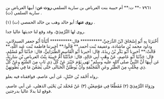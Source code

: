 ٧٩٦١ -** ت:** أم حبيبة بنت العرباض بن سارية السلمي.**روت عن:** أبيها العرباض بن سارية السلمي (ت) .

**روى عنها:** أبو خالد وهب بن خالد الحمصي (ت) (١) .

روى لها التِّرْمِذِيّ، وقد وقع لنا حديثها عاليا جدا.

أَخْبَرَنَا بِهِ أَبُو إِسْحَاقَ ابْنُ الدَّرَجِيِّ،********** قال:********** أَنْبَأَنَا أَبُو جعفر الصيدلاني، وداود محمد بْن ماشاذة، وعفيفة بْنت أحمد،** قَالُوا:** أخبرتنا فاطمة بْنت عَبد اللَّهِ،** قَالَتْ:** أخبرنا أَبُو بَكْرِ بْنُ رِيذَةَ، قال: أخبرنا أَبُو الْقَاسِمِ الطَّبَرَانِيُّ، قال: حَدَّثَنَا أَبُو مُسْلِمٍ، قال: حَدَّثَنَا أَبُو عَاصِمٍ، عَنْ وهْبٍ أَبِي خَالِدٍ، قال: حَدَّثَتْنَا أُمُّ حَبِيبَةَ بِنْتُ العرباص بْنِ سَارِيَةَ، عَن أَبِيهَا أَنَّ النَّبِيُّ صلى الله عليه وسلم" نَهَى يَوْمَ خَيْبَرَ عَنْ كُلِّ ذِي نَابٍ مِنَ السَّبُعِ وعَنْ كُلِّ ذِي مِخْلَبٍ مِنَ الطَّيْرِ وعَنِ الْمُجَثَّمَةِ وأَنْ يُوطَئَنَّ الْحَبَالَى حَتَّى يَضَعْنَ مَا فِي بُطُونِهِنَّ.

رواه أَحْمَد بْن حَنْبَلٍ، عَن أبي عاصم، فوافقناه فيه بعلو.

ورَوَاهُ التِّرْمِذِيّ (٢) مُقَطَّعًا فِي مَوْضِعَيْنِ (٣) عَنْ مُحَمَّد بْن يَحْيَى الذهلي، عَن أبي عاصم، فوقع لنا بدلا عاليا بدرجتين.